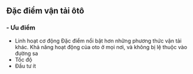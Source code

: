 ## Đặc điểm vận tải ôtô
### - Ưu điểm
- Linh hoạt cơ động
  Đặc điểm nổi bật hơn những phương thức vận tải khác. Khả năng hoạt động của oto ở mọi nơi, và không bị lệ thuộc vào đường sa
- Tốc độ
- Đầu tư ít